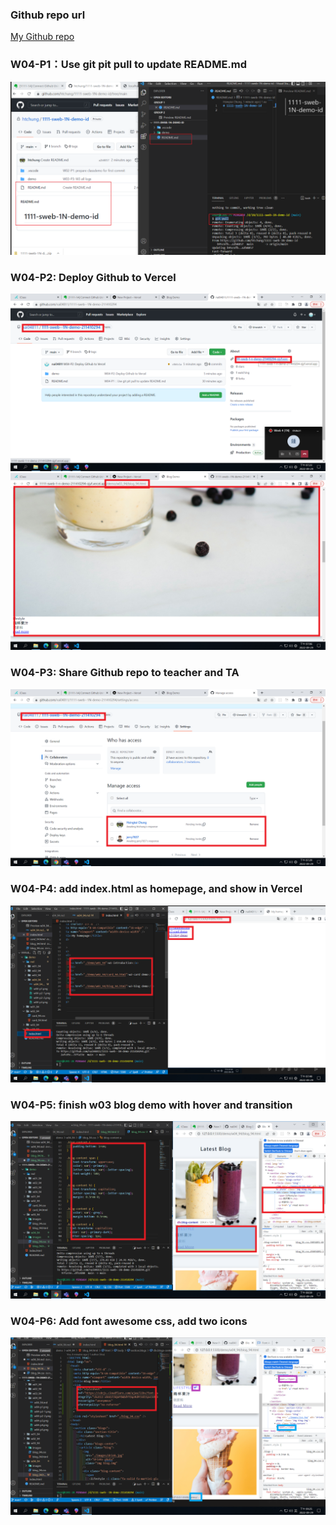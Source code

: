 ### Github repo url

[My Github repo](https://github.com/nai04811/1111-sweb--1N-demo-211410294)

### W04-P1：Use git pit pull to update README.md

![](w04-p1.png)

### W04-P2: Deploy Github to Vercel

![](w04-p2-1.png)
![](w04-p2-2.png)

### W04-P3: Share Github repo to teacher and TA

![](w04-p3.png)

### W04-P4: add index.html as homepage, and show in Vercel

![](w04-p4.png)

### W04-P5: finish w03 blog demo with hover and transition

![](w04-p5.png)

### W04-P6: Add font awesome css, add two icons

![](w04-p6.png)
